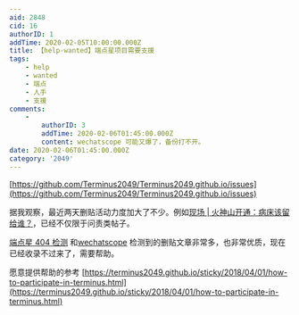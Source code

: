 ```yaml
---
aid: 2848
cid: 16
authorID: 1
addTime: 2020-02-05T10:00:00.000Z
title: 【help-wanted】端点星项目需要支援
tags:
    - help
    - wanted
    - 端点
    - 人手
    - 支援
comments:
    -
        authorID: 3
        addTime: 2020-02-06T01:45:00.000Z
        content: wechatscope 可能又爆了，备份打不开。
date: 2020-02-06T01:45:00.000Z
category: '2049'
---
```


[https://github.com/Terminus2049/Terminus2049.github.io/issues](https://github.com/Terminus2049/Terminus2049.github.io/issues)

据我观察，最近两天删贴活动力度加大了不少。例如[现场 | 火神山开通：病床该留给谁？](https://terminus2049.github.io/archive/2020/02/05/huo-shen-shan.html)，已经不仅限于问责类帖子。

[端点星 404 检测](http://206.189.252.32:8088/) 和[wechatscope](http://206.189.252.32:3838/Wechatscope/) 检测到的删贴文章非常多，也非常优质，现在已经收录不过来了，需要帮助。

愿意提供帮助的参考 [https://terminus2049.github.io/sticky/2018/04/01/how-to-participate-in-terminus.html](https://terminus2049.github.io/sticky/2018/04/01/how-to-participate-in-terminus.html)
